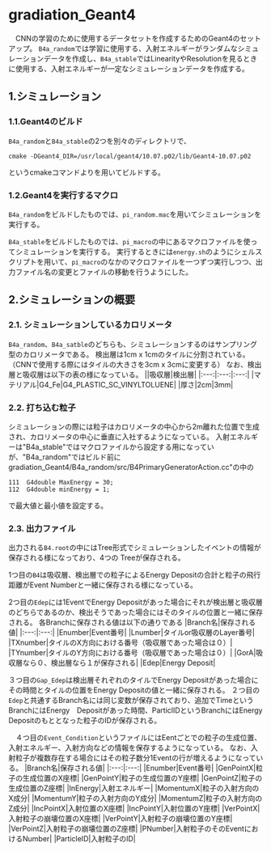 # gradiation_Geant4
　CNNの学習のために使用するデータセットを作成するためのGeant4のセットアップ。
 `B4a_random`では学習に使用する、入射エネルギーがランダムなシミュレーションデータを作成し、`B4a_stable`ではLinearityやResolutionを見るときに使用する、入射エネルギーが一定なシミュレーションデータを作成する。

## 1.シミュレーション
### 1.1.Geant4のビルド
`B4a_random`と`B4a_stable`の2つを別々のディレクトリで、
```
cmake -DGeant4_DIR=/usr/local/geant4/10.07.p02/lib/Geant4-10.07.p02
```
というcmakeコマンドよりを用いてビルドする。

### 1.2.Geant4を実行するマクロ
`B4a_random`をビルドしたものでは、`pi_random.mac`を用いてシミュレーションを実行する。

`B4a_stable`をビルドしたものでは、`pi_macro`の中にあるマクロファイルを使ってシミュレーションを実行する。
実行するときには`energy.sh`のようにシェルスクリプトを用いて、`pi_macro`のなかのマクロファイルを一つずつ実行しつつ、出力ファイル名の変更とファイルの移動を行うようにした。


## 2.シミュレーションの概要
### 2.1. シミュレーションしているカロリメータ
 `B4a_random`、`B4a_satble`のどちらも、シミュレーションするのはサンプリング型のカロリメータである。
検出層は1cm x 1cmのタイルに分割されている。（CNNで使用する際にはタイルの大きさを3cm x 3cmに変更する）
なお、検出層と吸収層は以下の表の様になっている。
||吸収層|検出層|
|:---:|:---:|:---:|
|マテリアル|G4_Fe|G4_PLASTIC_SC_VINYLTOLUENE|
|厚さ|2cm|3mm|

### 2.2. 打ち込む粒子
 シミュレーションの際には粒子はカロリメータの中心から2m離れた位置で生成され、カロリメータの中心に垂直に入社するようになっている。
入射エネルギーは"B4a_stable"ではマクロファイルから設定する用になっていが、"B4a_random"ではビルド前にgradiation_Geant4/B4a_random/src/B4PrimaryGeneratorAction.cc"の中の
```
111  G4double MaxEnergy = 30;
112  G4double minEnergy = 1;
```
で最大値と最小値を設定する。

### 2.3. 出力ファイル
 出力される`B4.root`の中にはTree形式でシミュレーションしたイベントの情報が保存される様になっており、4つの
Treeが保存される。

 1つ目の`B4`は吸収層、検出層での粒子によるEnergy Depositの合計と粒子の飛行距離がEvent Numberと一緒に保存される様になっている。
 
 2つ目の`Edep`には1EventでEnergy Depositがあった場合にそれが検出層と吸収層のどちらであるのか、検出そうであった場合にはそのタイルの位置と一緒に保存される。
各Branchに保存される値は以下の通りである
|Branch名|保存される値|
|:---:|:---:|
|Enumber|Event番号|
|Lnumber|タイルor吸収層のLayer番号|
|TXnumber|タイルのX方向における番号（吸収層であった場合は０）|
|TYnumber|タイルのY方向における番号（吸収層であった場合は０）|
|GorA|吸収層なら０、検出層なら１が保存される|
|Edep|Energy Deposit|

 ３つ目の`Gap_Edep`は検出層それぞれのタイルでEnergy Depositがあった場合にその時間とタイルの位置をEnergy Depositの値と一緒に保存される。
２つ目の`Edep`と共通するBranch名には同じ変数が保存されており、追加でTimeというBranchにはEnergy　Depositがあった時間、ParticlIDというBranchにはEnergy Depositのもととなった粒子のIDが保存される。

　４つ目の`Event_Condition`というファイルにはEentごとでの粒子の生成位置、入射エネルギー、入射方向などの情報を保存するようになっている。
 なお、入射粒子が複数存在する場合にはその粒子数分1Eventの行が増えるようになっている。
|Branch名|保存される値|
|:---:|:---:|
|Enumber|Event番号|
|GenPointX|粒子の生成位置のX座標|
|GenPointY|粒子の生成位置のY座標|
|GenPointZ|粒子の生成位置のZ座標|
|InEnergy|入射エネルギー|
|MomentumX|粒子の入射方向のX成分|
|MomentumY|粒子の入射方向のY成分|
|MomentumZ|粒子の入射方向のZ成分|
|IncPointX|入射位置のX座標|
|IncPointY|入射位置のY座標|
|VerPointX|入射粒子の崩壊位置のX座標|
|VerPointY|入射粒子の崩壊位置のY座標|
|VerPointZ|入射粒子の崩壊位置のZ座標|
|PNumber|入射粒子のそのEventにおけるNumber|
|ParticleID|入射粒子のID|
